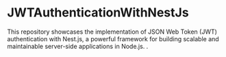 # JWTAuthenticationWithNestJs
This repository showcases the implementation of JSON Web Token (JWT) authentication with Nest.js, a powerful framework for building scalable and maintainable server-side applications in Node.js. .
